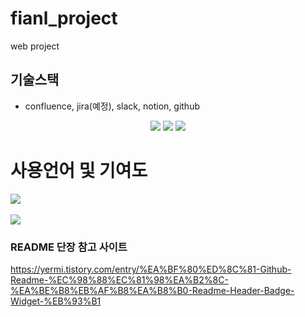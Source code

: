 # fianl_project
web project


## 기술스택
- confluence, jira(예정), slack, notion, github
  
<div align="center">
	<img src="https://img.shields.io/badge/Spring Boot-6DB33F?style=flat&logo=Spring&logoColor=white"/>
 	<img src="https://img.shields.io/badge/GitHub-181717?style=flat&logo=GitHub&logoColor=white"/>
 	<img src="https://img.shields.io/badge/PyCharm-000000?style=flat&logo=PyCharmg&logoColor=white"/>	
</div>


# 사용언어 및 기여도

<img src="https://github-readme-stats.vercel.app/api/top-langs/?username=SilverWithA&layout=compact"><br><br>
<img src="https://github-readme-stats.vercel.app/api?username=SilverWithA&show_icons=true">



### README 단장 참고 사이트
https://yermi.tistory.com/entry/%EA%BF%80%ED%8C%81-Github-Readme-%EC%98%88%EC%81%98%EA%B2%8C-%EA%BE%B8%EB%AF%B8%EA%B8%B0-Readme-Header-Badge-Widget-%EB%93%B1
